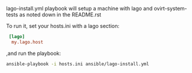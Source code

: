 lago-install.yml playbook will setup a machine with lago and
ovirt-system-tests as noted down in the README.rst

To run it, set your hosts.ini with a lago section:

```ini
 [lago]
  my.lago.host
```

,and run the playbook:

```bash
ansible-playbook -i hosts.ini ansible/lago-install.yml
```
